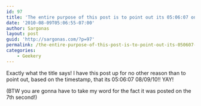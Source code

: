 ```yaml
---
id: 97
title: 'The entire purpose of this post is to point out its 05:06:07 on 8/9/10'
date: '2010-08-09T05:06:55-07:00'
author: Sargonas
layout: post
guid: 'http://sargonas.com/?p=97'
permalink: /the-entire-purpose-of-this-post-is-to-point-out-its-050607-on-8910/
categories:
    - Geekery
---
```


Exactly what the title says! I have this post up for no other reason than to point out, based on the timestamp, that its 05:06:07 08/09/10!! YAY!

(BTW you are gonna have to take my word for the fact it was posted on the 7th second!)